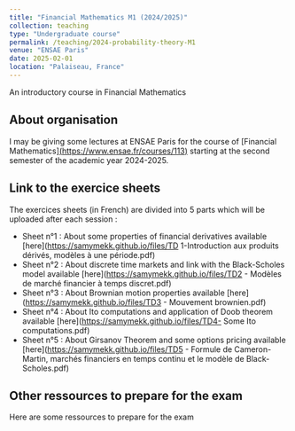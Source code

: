 ```yaml
---
title: "Financial Mathematics M1 (2024/2025)"
collection: teaching
type: "Undergraduate course"
permalink: /teaching/2024-probability-theory-M1
venue: "ENSAE Paris"
date: 2025-02-01
location: "Palaiseau, France"
---
```


An introductory course in Financial Mathematics

## About organisation

I may be giving some lectures at ENSAE Paris for the course of [Financial Mathematics][(https://www.ensae.fr/courses/113)](https://www.ensae.fr/en/courses/124)  starting at the second semester of the academic year 2024-2025.  

## Link to the exercice sheets 

The exercices sheets (in French) are divided into 5 parts which will be uploaded after each session :

- Sheet n°1 : About some properties of financial derivatives available [here](https://samymekk.github.io/files/TD 1-Introduction aux produits dérivés, modèles à une période.pdf)
- Sheet n°2 : About discrete time markets and link with the Black-Scholes model available [here](https://samymekk.github.io/files/TD2 - Modèles de marché financier à temps discret.pdf)
- Sheet n°3 : About Brownian motion properties available [here](https://samymekk.github.io/files/TD3 - Mouvement brownien.pdf)
- Sheet n°4 : About Ito computations and application of Doob theorem available [here](https://samymekk.github.io/files/TD4- Some Ito computations.pdf)
- Sheet n°5 : About Girsanov Theorem and some options pricing available [here](https://samymekk.github.io/files/TD5 - Formule de Cameron-Martin, marchés financiers en temps continu et le modèle de Black-Scholes.pdf)
  


## Other ressources to prepare for the exam

Here are some ressources to prepare for the exam